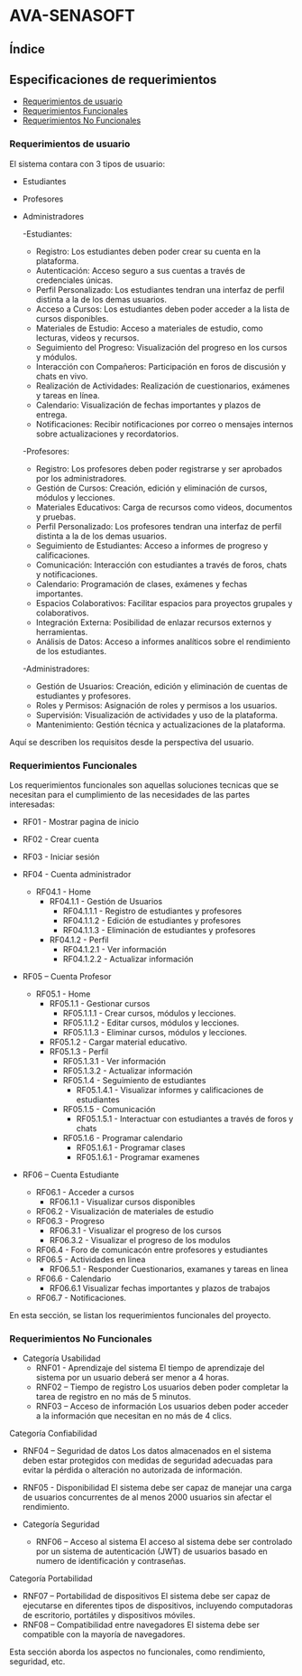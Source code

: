 # AVA-SENASOFT

## Índice

## Especificaciones de requerimientos
- [Requerimientos de usuario](#requerimientos-de-usuario)
- [Requerimientos Funcionales](#requerimientos-funcionales)
- [Requerimientos No Funcionales](#requerimientos-no-funcionales)


### Requerimientos de usuario
El sistema contara con 3 tipos de usuario:
- Estudiantes
- Profesores
- Administradores


  -Estudiantes:
    - Registro: Los estudiantes deben poder crear su cuenta en la plataforma.
    - Autenticación: Acceso seguro a sus cuentas a través de credenciales únicas.
    - Perfil Personalizado: Los estudiantes tendran una interfaz de perfil distinta a la de los demas usuarios.
    - Acceso a Cursos: Los estudiantes deben poder acceder a la lista de cursos disponibles.
    - Materiales de Estudio: Acceso a materiales de estudio, como lecturas, videos y recursos.
    - Seguimiento del Progreso: Visualización del progreso en los cursos y módulos.
    - Interacción con Compañeros: Participación en foros de discusión y chats en vivo.
    - Realización de Actividades: Realización de cuestionarios, exámenes y tareas en línea.
    - Calendario: Visualización de fechas importantes y plazos de entrega.
    - Notificaciones: Recibir notificaciones por correo o mensajes internos sobre actualizaciones y recordatorios.
 
  -Profesores:
    - Registro: Los profesores deben poder registrarse y ser aprobados por los administradores.
    - Gestión de Cursos: Creación, edición y eliminación de cursos, módulos y lecciones.
    - Materiales Educativos: Carga de recursos como videos, documentos y pruebas.
    - Perfil Personalizado: Los profesores tendran una interfaz de perfil distinta a la de los demas usuarios.
    - Seguimiento de Estudiantes: Acceso a informes de progreso y calificaciones.
    - Comunicación: Interacción con estudiantes a través de foros, chats y notificaciones.
    - Calendario: Programación de clases, exámenes y fechas importantes.
    - Espacios Colaborativos: Facilitar espacios para proyectos grupales y colaborativos.
    - Integración Externa: Posibilidad de enlazar recursos externos y herramientas.
    - Análisis de Datos: Acceso a informes analíticos sobre el rendimiento de los estudiantes.
 
  -Administradores:
    - Gestión de Usuarios: Creación, edición y eliminación de cuentas de estudiantes y profesores.
    - Roles y Permisos: Asignación de roles y permisos a los usuarios.
    - Supervisión: Visualización de actividades y uso de la plataforma.
    - Mantenimiento: Gestión técnica y actualizaciones de la plataforma.

 

Aquí se describen los requisitos desde la perspectiva del usuario.

### Requerimientos Funcionales

Los requerimientos funcionales son aquellas soluciones tecnicas que se necesitan para el cumplimiento de las necesidades de las partes interesadas:

- RF01 - Mostrar pagina de inicio
- RF02 - Crear cuenta 
- RF03 - Iniciar sesión
- RF04 - Cuenta administrador
  - RF04.1 - Home
    - RF04.1.1 - Gestión de Usuarios
      - RF04.1.1.1 - Registro de estudiantes y profesores
      - RF04.1.1.2 - Edición de estudiantes y profesores
      - RF04.1.1.3 - Eliminación de estudiantes y profesores 
    - RF04.1.2 - Perfil
      - RF04.1.2.1 - Ver información
      - RF04.1.2.2 - Actualizar información
                  
- RF05 – Cuenta Profesor
  - RF05.1 - Home
    - RF05.1.1 - Gestionar cursos 
      - RF05.1.1.1 - Crear cursos, módulos y lecciones.
      - RF05.1.1.2 - Editar cursos, módulos y lecciones.
      - RF05.1.1.3 - Eliminar cursos, módulos y lecciones.
    - RF05.1.2 - Cargar material educativo.
    - RF05.1.3 - Perfil
      - RF05.1.3.1 - Ver información
      - RF05.1.3.2 - Actualizar información
      - RF05.1.4 - Seguimiento de estudiantes
        - RF05.1.4.1 - Visualizar informes y calificaciones de estudiantes
      - RF05.1.5 - Comunicación
        - RF05.1.5.1 - Interactuar con estudiantes a través de foros y chats
      - RF05.1.6 - Programar calendario
        - RF05.1.6.1 - Programar clases
        - RF05.1.6.1 - Programar examenes
              
- RF06 – Cuenta Estudiante
  - RF06.1 - Acceder a cursos
    - RF06.1.1 - Visualizar cursos disponibles
  - RF06.2 - Visualización de materiales de estudio
  - RF06.3 - Progreso
    - RF06.3.1 - Visualizar el progreso de los cursos
    - RF06.3.2 - Visualizar el progreso de los modulos
  - RF06.4 - Foro de comunicacón entre profesores y estudiantes
  - RF06.5 - Actividades en linea
    - RF06.5.1 - Responder Cuestionarios, examanes y tareas en linea
  - RF06.6 - Calendario
    - RF06.6.1 Visualizar fechas importantes y plazos de trabajos
  - RF06.7 - Notificaciones.
    


En esta sección, se listan los requerimientos funcionales del proyecto.

### Requerimientos No Funcionales

- Categoría	Usabilidad
  - RNF01 - Aprendizaje del sistema	El tiempo de aprendizaje del     sistema por un usuario deberá ser menor a 4 horas.
  - RNF02 – Tiempo de registro	Los usuarios deben poder completar la tarea de registro en no más de 5 minutos.
  - RNF03 – Acceso de información	Los usuarios deben poder acceder a la información que necesitan en no más de 4 clics.


Categoría	Confiabilidad
  - RNF04 – Seguridad de datos	Los datos almacenados en el sistema deben estar protegidos con medidas de seguridad adecuadas para evitar la pérdida o alteración no autorizada de información.
  - RNF05 - Disponibilidad	El sistema debe ser capaz de manejar una carga de usuarios concurrentes de al menos 2000 usuarios sin afectar el rendimiento.

- Categoría	Seguridad
  - RNF06 – Acceso al sistema	El acceso al sistema debe ser controlado por un sistema de autenticación (JWT) de usuarios basado en numero de identificación y contraseñas.

Categoría	Portabilidad
  - RNF07 – Portabilidad de dispositivos	El sistema debe ser capaz de ejecutarse en diferentes tipos de dispositivos, incluyendo computadoras de escritorio, portátiles y dispositivos móviles.
  - RNF08 – Compatibilidad entre navegadores	El sistema debe ser compatible con la mayoría de navegadores.


Esta sección aborda los aspectos no funcionales, como rendimiento, seguridad, etc.



